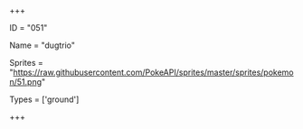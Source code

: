 




+++

ID = "051"

Name = "dugtrio"

Sprites = "https://raw.githubusercontent.com/PokeAPI/sprites/master/sprites/pokemon/51.png"

Types = ['ground']

+++

